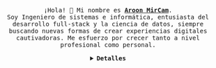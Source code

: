 <p align="center">
  <br>
  <samp>
    ¡Hola! 👋 Mi nombre es <b><a rel="nofollow noopener noreferrer" target="_blank" href="#">Aroon MirCam</a></b>.
    <br>Soy Ingeniero de sistemas e informática, entusiasta del desarrollo full-stack y la ciencia de datos, siempre buscando nuevas formas de crear experiencias digitales cautivadoras. Me esfuerzo por crecer tanto a nivel profesional como personal.<br>
  </samp>
</p>

<details style="text-align: center;">
  <summary> <b> <samp> Detalles </samp></b></summary>
  <samp>
    <b><h2 style="color: ffff">Redes Sociales</h2> </b>
    <ul>
      <li><a href="https://www.linkedin.com/in/roberto-aroon-miranda-campos-175a7a2a5/" target="_blank">LinkedIn</a></li>
      <li><a href="https://portfolio-mircam.vercel.app/" target="_blank">Mi portafolio en línea</a></li>
    </ul>
  </samp>
</details>
